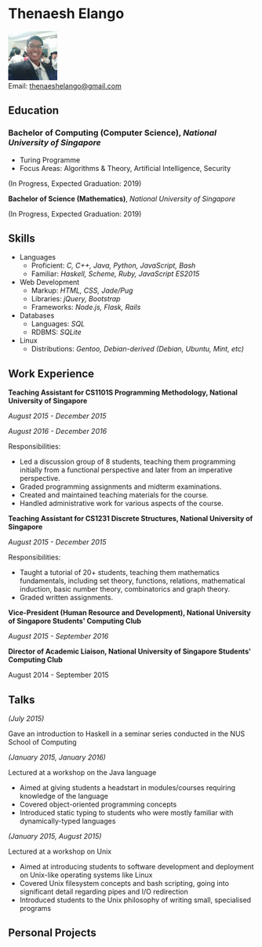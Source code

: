 # Thenaesh Elango

<img src="ThenaeshElango.jpg" width="100" /> <br>
Email: [thenaeshelango@gmail.com](thenaeshelango@gmail.com)<br>


## Education

### Bachelor of Computing (Computer Science), _National University of Singapore_

* Turing Programme
* Focus Areas: Algorithms & Theory, Artificial Intelligence, Security

(In Progress, Expected Graduation: 2019)


**Bachelor of Science (Mathematics)**, _National University of Singapore_

(In Progress, Expected Graduation: 2019)

## Skills

* Languages
  * Proficient: _C, C++, Java, Python, JavaScript, Bash_
  * Familiar: _Haskell, Scheme, Ruby, JavaScript ES2015_
* Web Development
  * Markup: _HTML, CSS, Jade/Pug_
  * Libraries: _jQuery, Bootstrap_
  * Frameworks: _Node.js, Flask, Rails_
* Databases
  * Languages: _SQL_
  * RDBMS: _SQLite_
* Linux
  * Distributions: _Gentoo, Debian-derived (Debian, Ubuntu, Mint, etc)_

## Work Experience

**Teaching Assistant for CS1101S Programming Methodology, National University of Singapore**

_August 2015 - December 2015_

_August 2016 - December 2016_

Responsibilities:

* Led a discussion group of 8 students, teaching them programming initially from a functional perspective and later from an imperative perspective.
* Graded programming assignments and midterm examinations.
* Created and maintained teaching materials for the course.
* Handled administrative work for various aspects of the course.


**Teaching Assistant for CS1231 Discrete Structures, National University of Singapore**

_August 2015 - December 2015_

Responsibilities:

* Taught a tutorial of 20+ students, teaching them mathematics fundamentals, including set theory, functions, relations, mathematical induction, basic number theory, combinatorics and graph theory.
* Graded written assignments.


**Vice-President (Human Resource and Development), National University of Singapore Students' Computing Club**

_August 2015 - September 2016_


**Director of Academic Liaison, National University of Singapore Students' Computing Club**

August 2014 - September 2015

## Talks

_(July 2015)_

Gave an introduction to Haskell in a seminar series conducted in the NUS School of Computing


_(January 2015, January 2016)_

Lectured at a workshop on the Java language

* Aimed at giving students a headstart in modules/courses requiring knowledge of the language
* Covered object-oriented programming concepts
* Introduced static typing to students who were mostly familiar with dynamically-typed languages


_(January 2015, August 2015)_

Lectured at a workshop on Unix

* Aimed at introducing students to software development and deployment on Unix-like operating systems like Linux
* Covered Unix filesystem concepts and bash scripting, going into significant detail regarding pipes and I/O redirection
* Introduced students to the Unix philosophy of writing small, specialised programs

## Personal Projects
